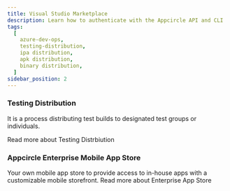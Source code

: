 ```yaml
---
title: Visual Studio Marketplace
description: Learn how to authenticate with the Appcircle API and CLI
tags:
  [
    azure-dev-ops,
    testing-distribution,
    ipa distribution,
    apk distribution,
    binary distribution,
  ]
sidebar_position: 2
---
```


### Testing Distribution

It is a process distributing test builds to designated test groups or individuals.

<ContentRef url="/marketplace/visual-studio-marketplace/testing-distribution">
Read more about Testing Distrbiution
</ContentRef>

### Appcircle Enterprise Mobile App Store

Your own mobile app store to provide access to in-house apps with a customizable mobile storefront.
<ContentRef url="/marketplace/visual-studio-marketplace/enterprise-app-store">
Read more about Enterprise App Store
</ContentRef>
